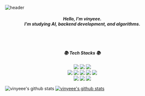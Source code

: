 ![header](https://capsule-render.vercel.app/api?type=waving&color=auto&height=300&section=header&text=vinyeee&fontSize=90&fontColor=ffffff&backgroundColor=8b00ff)

<div align="center">
  <h5>Hello, I'm vinyeee.<br> I'm studying AI, backend development, and algorithms.</h5><br><br>
  <h5>📚 Tech Stacks 📚</h5>
  <a href="#"><img src="https://img.shields.io/badge/-C-A8B9CC?logo=C&logoColor=white&style=flat"/></a>
  <a href="#"><img src="https://img.shields.io/badge/-Python-3776AB?logo=Python&logoColor=white&style=flat"/></a>
  <a href="#"><img src="https://img.shields.io/badge/-Java-007396?logo=Java&logoColor=white&style=flat"/></a><br>
  <a href="#"><img src="https://img.shields.io/badge/-JavaScript-F7DF1E?logo=JavaScript&logoColor=white&style=flat"/></a>
  <a href="#"><img src="https://img.shields.io/badge/-HTML-E34F26?logo=HTML5&logoColor=white&style=flat"/></a>
  <a href="#"><img src="https://img.shields.io/badge/-CSS-1572B6?logo=CSS3&logoColor=white&style=flat"/></a>
  <a href="#"><img src="https://img.shields.io/badge/-Spring-6DB33F?logo=Spring&logoColor=white&style=flat"/></a>
  <a href="#"><img src="https://img.shields.io/badge/-JSP-007396?logo=Java&logoColor=white&style=flat"/></a><br>
  <a href="#"><img src="https://img.shields.io/badge/-SQL-4479A1?logo=MySQL&logoColor=white&style=flat"/></a>
  <a href="#"><img src="https://img.shields.io/badge/-TensorFlow-FF6F00?logo=TensorFlow&logoColor=white&style=flat"/></a>
  <a href="#"><img src="https://img.shields.io/badge/-PyTorch-EE4C2C?logo=PyTorch&logoColor=white&style=flat"/></a>
</div>

![vinyeee's github stats](https://github-readme-stats.vercel.app/api?username=vinyeeeID&show_icons=true)
[![vinyeee's github stats](https://github-readme-stats.vercel.app/api/top-langs/?username=vinyeee&show_icons=true&hide_border=true&title_color=004386&icon_color=004386&layout=compact)](https://github.com/vinyeee)
<!--


**vinyeee/vinyeee** is a ✨ _special_ ✨ repository because its `README.md` (this file) appears on your GitHub profile.

Here are some ideas to get you started:

- 🔭 I’m currently working on ...
- 🌱 I’m currently learning ...
- 👯 I’m looking to collaborate on ...
- 🤔 I’m looking for help with ...
- 💬 Ask me about ...
- 📫 How to reach me: ...
- 😄 Pronouns: ...
- ⚡ Fun fact: ...
-->
